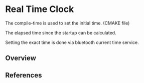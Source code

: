 # Real Time Clock

The compile-time is used to set the initial time. (CMAKE file)

The elapsed time since the startup can be calculated.

Setting the exact time is done via bluetooth current time service.

## Overview

## References
